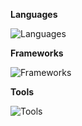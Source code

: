 **Languages**

![Languages](https://skillicons.dev/icons?i=js,py,html,css,lua)

**Frameworks**

![Frameworks](https://skillicons.dev/icons?i=nextjs,react,express,tailwind,flask)

**Tools**

![Tools](https://skillicons.dev/icons?i=github,figma,linux,vscode,mysql)

